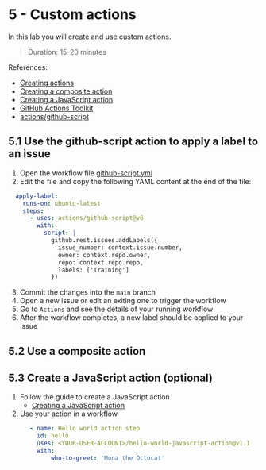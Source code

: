 # 5 - Custom actions
In this lab you will create and use custom actions.
> Duration: 15-20 minutes

References:
- [Creating actions](https://docs.github.com/en/actions/creating-actions)
- [Creating a composite action](https://docs.github.com/en/actions/creating-actions/creating-a-composite-action)
- [Creating a JavaScript action](https://docs.github.com/en/actions/creating-actions/creating-a-javascript-action)
- [GitHub Actions Toolkit](https://github.com/actions/toolkit)
- [actions/github-script](https://github.com/actions/github-script)

## 5.1 Use the github-script action to apply a label to an issue

1. Open the workflow file [github-script.yml](/.github/workflows/github-script.yml)
2. Edit the file and copy the following YAML content at the end of the file:
```YAML
  apply-label:
    runs-on: ubuntu-latest
    steps:
      - uses: actions/github-script@v6
        with:
          script: |
            github.rest.issues.addLabels({
              issue_number: context.issue.number,
              owner: context.repo.owner,
              repo: context.repo.repo,
              labels: ['Training']
            })
```
3. Commit the changes into the `main` branch
4. Open a new issue or edit an exiting one to trigger the workflow
5. Go to `Actions` and see the details of your running workflow
6. After the workflow completes, a new label should be applied to your issue

## 5.2 Use a composite action




## 5.3 Create a JavaScript action (optional)
1. Follow the guide to create a JavaScript action
    - [Creating a JavaScript action](https://docs.github.com/en/actions/creating-actions/creating-a-javascript-action)
2. Use your action in a workflow
```YAML
      - name: Hello world action step
        id: hello
        uses: <YOUR-USER-ACCOUNT>/hello-world-javascript-action@v1.1
        with:
            who-to-greet: 'Mona the Octocat'
```
